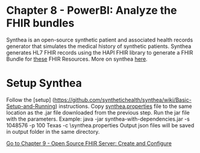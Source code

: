 # Chapter 8 - PowerBI: Analyze the FHIR bundles

Synthea is an open-source synthetic patient and associated health records generator that simulates the medical history of synthetic patients.
Synthea generates HL7 FHIR records using the HAPI FHIR library to generate a FHIR Bundle for [these](https://github.com/synthetichealth/synthea/wiki/HL7-FHIR) FHIR Resources.
More on synthea [here](https://github.com/synthetichealth/synthea).

# Setup Synthea
Follow the [setup] (https://github.com/synthetichealth/synthea/wiki/Basic-Setup-and-Running) instructions.
Copy [synthea.properties](./synthea.properties) file to the same location as the .jar file downloaded from the previous step.
Run the jar file with the parameters. Example: java -jar synthea-with-dependencies.jar -s 1048576 -p 100 Texas -c <path>\synthea.properties 
Output json files will be saved in output folder in the same directory.

[Go to Chapter 9 - Open Source FHIR Server: Create and Configure](../Chapter9/OpenSource.md)

